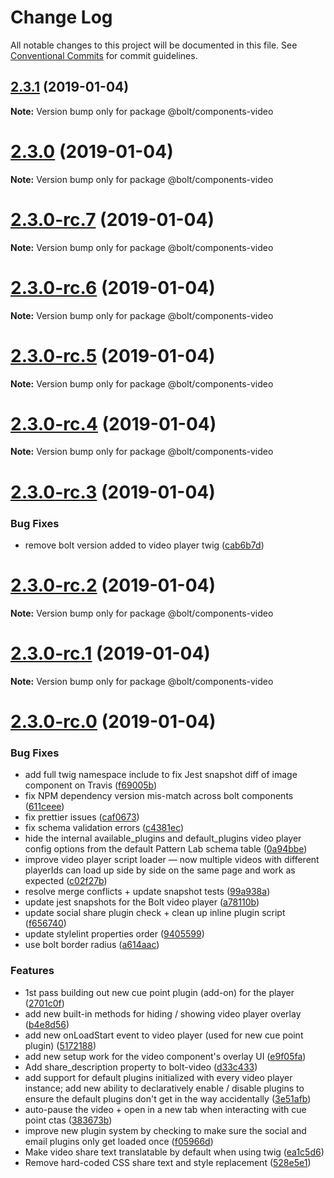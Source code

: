 # Change Log

All notable changes to this project will be documented in this file.
See [Conventional Commits](https://conventionalcommits.org) for commit guidelines.

## [2.3.1](https://github.com/bolt-design-system/bolt/tree/master/packages/components/bolt-video/compare/v2.3.0...v2.3.1) (2019-01-04)

**Note:** Version bump only for package @bolt/components-video





# [2.3.0](https://github.com/bolt-design-system/bolt/tree/master/packages/components/bolt-video/compare/v2.3.0-rc.7...v2.3.0) (2019-01-04)

**Note:** Version bump only for package @bolt/components-video





# [2.3.0-rc.7](https://github.com/bolt-design-system/bolt/tree/master/packages/components/bolt-video/compare/v2.3.0-rc.6...v2.3.0-rc.7) (2019-01-04)

**Note:** Version bump only for package @bolt/components-video





# [2.3.0-rc.6](https://github.com/bolt-design-system/bolt/tree/master/packages/components/bolt-video/compare/v2.3.0-rc.5...v2.3.0-rc.6) (2019-01-04)

**Note:** Version bump only for package @bolt/components-video





# [2.3.0-rc.5](https://github.com/bolt-design-system/bolt/tree/master/packages/components/bolt-video/compare/v2.3.0-rc.4...v2.3.0-rc.5) (2019-01-04)

**Note:** Version bump only for package @bolt/components-video





# [2.3.0-rc.4](https://github.com/bolt-design-system/bolt/tree/master/packages/components/bolt-video/compare/v2.3.0-rc.3...v2.3.0-rc.4) (2019-01-04)

**Note:** Version bump only for package @bolt/components-video





# [2.3.0-rc.3](https://github.com/bolt-design-system/bolt/tree/master/packages/components/bolt-video/compare/v2.3.0-rc.2...v2.3.0-rc.3) (2019-01-04)


### Bug Fixes

* remove bolt version added to video player twig ([cab6b7d](https://github.com/bolt-design-system/bolt/tree/master/packages/components/bolt-video/commit/cab6b7d))





# [2.3.0-rc.2](https://github.com/bolt-design-system/bolt/tree/master/packages/components/bolt-video/compare/v2.3.0-rc.1...v2.3.0-rc.2) (2019-01-04)

**Note:** Version bump only for package @bolt/components-video





# [2.3.0-rc.1](https://github.com/bolt-design-system/bolt/tree/master/packages/components/bolt-video/compare/vv2.3.0-rc.0...v2.3.0-rc.1) (2019-01-04)

**Note:** Version bump only for package @bolt/components-video





# [2.3.0-rc.0](https://github.com/bolt-design-system/bolt/tree/master/packages/components/bolt-video/compare/v2.2.1...v2.3.0-rc.0) (2019-01-04)


### Bug Fixes

* add full twig namespace include to fix Jest snapshot diff of image component on Travis ([f69005b](https://github.com/bolt-design-system/bolt/tree/master/packages/components/bolt-video/commit/f69005b))
* fix NPM dependency version mis-match across bolt components ([611ceee](https://github.com/bolt-design-system/bolt/tree/master/packages/components/bolt-video/commit/611ceee))
* fix prettier issues ([caf0673](https://github.com/bolt-design-system/bolt/tree/master/packages/components/bolt-video/commit/caf0673))
* fix schema validation errors ([c4381ec](https://github.com/bolt-design-system/bolt/tree/master/packages/components/bolt-video/commit/c4381ec))
* hide the internal available_plugins and default_plugins video player config options from the default Pattern Lab schema table ([0a94bbe](https://github.com/bolt-design-system/bolt/tree/master/packages/components/bolt-video/commit/0a94bbe))
* improve video player script loader — now multiple videos with different playerIds can load up side by side on the same page and work as expected ([c02f27b](https://github.com/bolt-design-system/bolt/tree/master/packages/components/bolt-video/commit/c02f27b))
* resolve merge conflicts + update snapshot tests ([99a938a](https://github.com/bolt-design-system/bolt/tree/master/packages/components/bolt-video/commit/99a938a))
* update jest snapshots for the Bolt video player ([a78110b](https://github.com/bolt-design-system/bolt/tree/master/packages/components/bolt-video/commit/a78110b))
* update social share plugin check + clean up inline plugin script ([f656740](https://github.com/bolt-design-system/bolt/tree/master/packages/components/bolt-video/commit/f656740))
* update stylelint properties order ([9405599](https://github.com/bolt-design-system/bolt/tree/master/packages/components/bolt-video/commit/9405599))
* use bolt border radius ([a614aac](https://github.com/bolt-design-system/bolt/tree/master/packages/components/bolt-video/commit/a614aac))


### Features

* 1st pass building out new cue point plugin (add-on) for the <bolt-video> player ([2701c0f](https://github.com/bolt-design-system/bolt/tree/master/packages/components/bolt-video/commit/2701c0f))
* add new built-in methods for hiding / showing video player overlay ([b4e8d56](https://github.com/bolt-design-system/bolt/tree/master/packages/components/bolt-video/commit/b4e8d56))
* add new onLoadStart event to video player (used for new cue point plugin) ([5172188](https://github.com/bolt-design-system/bolt/tree/master/packages/components/bolt-video/commit/5172188))
* add new setup work for the video component's overlay UI ([e9f05fa](https://github.com/bolt-design-system/bolt/tree/master/packages/components/bolt-video/commit/e9f05fa))
* Add share_description property to bolt-video ([d33c433](https://github.com/bolt-design-system/bolt/tree/master/packages/components/bolt-video/commit/d33c433))
* add support for default plugins initialized with every video player instance; add new ability to declaratively enable / disable plugins to ensure the default plugins don't get in the way accidentally ([3e51afb](https://github.com/bolt-design-system/bolt/tree/master/packages/components/bolt-video/commit/3e51afb))
* auto-pause the video + open in a new tab when interacting with cue point ctas ([383673b](https://github.com/bolt-design-system/bolt/tree/master/packages/components/bolt-video/commit/383673b))
* improve new plugin system by checking to make sure the social and email plugins only get loaded once ([f05966d](https://github.com/bolt-design-system/bolt/tree/master/packages/components/bolt-video/commit/f05966d))
* Make video share text translatable by default when using twig ([ea1c5d6](https://github.com/bolt-design-system/bolt/tree/master/packages/components/bolt-video/commit/ea1c5d6))
* Remove hard-coded CSS share text and style replacement ([528e5e1](https://github.com/bolt-design-system/bolt/tree/master/packages/components/bolt-video/commit/528e5e1))
